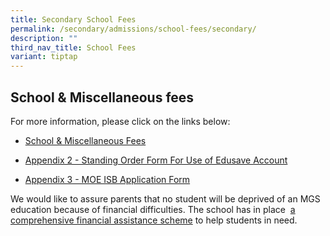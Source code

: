 ```yaml
---
title: Secondary School Fees
permalink: /secondary/admissions/school-fees/secondary/
description: ""
third_nav_title: School Fees
variant: tiptap
---
```

<h2>School &amp; Miscellaneous fees</h2>
<p>For more information, please click on the links below:</p>
<ul data-tight="true" class="tight">
<li>
<p><a href="https://drive.google.com/file/d/1pTdsaFQ5U4L8i2sRm_NvxCjym4-vOq8X/view?usp=drive_link" rel="noopener noreferrer nofollow" target="_blank">School &amp; Miscellaneous Fees</a>
</p>
</li>
<li>
<p><a href="https://drive.google.com/file/d/10xnL6VDRme6GsavwVdLPlD3rzVgJDWAI/view?usp=share_link" rel="noopener noreferrer nofollow" target="_blank">Appendix 2 - Standing Order Form For Use of Edusave Account</a>
</p>
</li>
<li>
<p><a href="https://form.gov.sg/68b90d9887534fba7d6bc3be" rel="noopener noreferrer nofollow" target="_blank">Appendix 3 - MOE ISB Application Form</a>
</p>
</li>
</ul>
<p>We would like to assure parents that no student will be deprived of an
MGS education because of financial difficulties. The school has in place&nbsp;
<a href="https://www.mgs.moe.edu.sg/admissions/fas-sec/" rel="noopener noreferrer nofollow" target="_blank">a comprehensive financial assistance scheme</a>&nbsp;to help students
in need.</p>